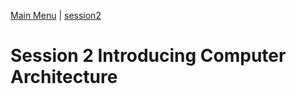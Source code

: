 [Main Menu](../../sessions/README.md) | [session2](../session2/) 

# Session 2 Introducing Computer Architecture

